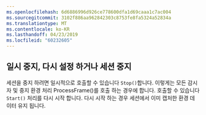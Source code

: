 ```yaml
---
ms.openlocfilehash: 6d6886996d926ce778600dfa1d69caaa1c7ac004
ms.sourcegitcommit: 3102f886aa962842303c8753fe8fa5324a52834a
ms.translationtype: MT
ms.contentlocale: ko-KR
ms.lasthandoff: 04/23/2019
ms.locfileid: "60232605"
---
```

## <a name="pause-reset-or-stop-the-session"></a>일시 중지, 다시 설정 하거나 세션 중지

세션을 중지 하려면 일시적으로 호출할 수 있습니다 `Stop()`합니다. 이렇게는 모든 감시자 및 중지 환경 처리 ProcessFrame()를 호출 하는 경우에 합니다. 호출할 수 있습니다 `Start()` 처리를 다시 시작 합니다. 다시 시작 하는 경우 세션에서 이미 캡처한 환경 데이터 유지 됩니다.
